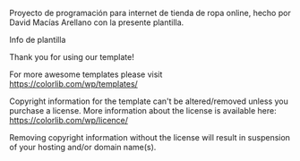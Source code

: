 Proyecto de programación para internet de tienda de ropa online, hecho por David Macías Arellano con la presente plantilla.

Info de plantilla

Thank you for using our template!

For more awesome templates please visit https://colorlib.com/wp/templates/

Copyright information for the template can't be altered/removed unless you purchase a license.
More information about the license is available here: https://colorlib.com/wp/licence/

Removing copyright information without the license will result in suspension of your hosting and/or domain name(s).
